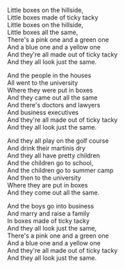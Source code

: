 Little boxes on the hillside,  
Little boxes made of ticky tacky  
Little boxes on the hillside,  
Little boxes all the same,  
There's a pink one and a green one  
And a blue one and a yellow one  
And they're all made out of ticky tacky  
And they all look just the same.

And the people in the houses  
All went to the university  
Where they were put in boxes  
And they came out all the same  
And there's doctors and lawyers  
And business executives  
And they're all made out of ticky tacky  
And they all look just the same.  

And they all play on the golf course  
And drink their martinis dry  
And they all have pretty children  
And the children go to school,  
And the children go to summer camp  
And then to the university  
Where they are put in boxes  
And they come out all the same.

And the boys go into business  
And marry and raise a family  
In boxes made of ticky tacky  
And they all look just the same,  
There's a pink one and a green one  
And a blue one and a yellow one  
And they're all made out of ticky tacky  
And they all look just the same.
